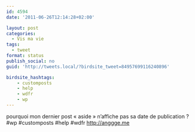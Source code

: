 ```yaml
---
id: 4594
date: '2011-06-26T12:14:28+02:00'

layout: post
categories:
  - Vis ma vie
tags:
  - tweet
format: status
publish_social: no
guid: 'http://tweets.local/?birdsite_tweet=84957699116240896'

birdsite_hashtags:
    - customposts
    - help
    - wdfr
    - wp
---
```


pourquoi mon dernier post « aside » n’affiche pas sa date de publication ? #wp #customposts #help #wdfr http://anggge.me